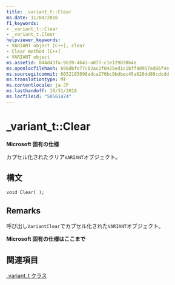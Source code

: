 ```yaml
---
title: _variant_t::Clear
ms.date: 11/04/2016
f1_keywords:
- _variant_t::Clear
- _variant_t.Clear
helpviewer_keywords:
- VARIANT object [C++], clear
- Clear method [C++]
- VARIANT object
ms.assetid: 844d43fa-9628-4643-a877-c1e129838b4e
ms.openlocfilehash: 698dbfe77c82ac2f0425ed1c1bff4d917ed86f4e
ms.sourcegitcommit: 6052185696adca270bc9bdbec45a626dd89cdcdd
ms.translationtype: MT
ms.contentlocale: ja-JP
ms.lasthandoff: 10/31/2018
ms.locfileid: "50561474"
---
```

# <a name="varianttclear"></a>_variant_t::Clear

**Microsoft 固有の仕様**

カプセル化されたクリア`VARIANT`オブジェクト。

## <a name="syntax"></a>構文

```
void Clear( );
```

## <a name="remarks"></a>Remarks

呼び出し`VariantClear`でカプセル化された`VARIANT`オブジェクト。

**Microsoft 固有の仕様はここまで**

## <a name="see-also"></a>関連項目

[_variant_t クラス](../cpp/variant-t-class.md)